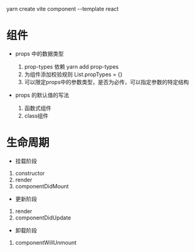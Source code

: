  yarn create vite component --template react


 # 组件

 - props 中的数据类型
    1. prop-types 依赖
    yarn add prop-types
    2. 为组件添加校验规则 List.propTypes = {}
    3. 可以限定props中的参数类型，是否为必传，可以指定参数的特定结构

 - props 的默认值的写法
    1. 函数式组件
    2. class组件

 # 生命周期
 - 挂载阶段
  1. constructor
  2. render
  3. componentDidMount
 - 更新阶段
  1. render
  2. componentDidUpdate
 - 卸载阶段
  1. componentWillUnmount

